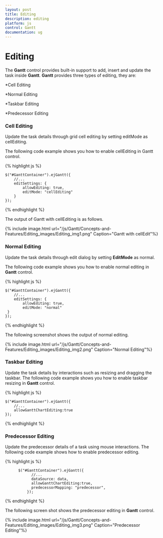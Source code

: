 ```yaml
---
layout: post
title: Editing
description: editing
platform: js
control: Gantt
documentation: ug
---
```


# Editing

The **Gantt** control provides built-in support to add, insert and update the task inside **Gantt**. **Gantt** provides three types of editing, they are:

*Cell Editing

*Normal Editing

*Taskbar Editing

*Predecessor Editing

### Cell Editing

Update the task details through grid cell editing by setting editMode as cellEditing.

The following code example shows you how to enable cellEditing in Gantt control.

{% highlight js %}


    $("#GanttContainer").ejGantt({
        //...
        editSettings: {
            allowEditing: true,
            editMode: "cellEditing"
        }
    });


{% endhighlight %}



The output of Gantt with cellEditing is as follows.

{% include image.html url="/js/Gantt/Concepts-and-Features/Editing_images/Editing_img1.png" Caption="Gantt with cellEdit"%}

### Normal Editing

Update the task details through edit dialog by setting **EditMode** as normal.

The following code example shows you how to enable normal editing in **Gantt** control.

{% highlight js %}


    $("#GanttContainer").ejGantt({
        //...
        editSettings: {
            allowEditing: true,
            editMode: "normal"   
     }
    });


{% endhighlight %}



The following screenshot shows the output of normal editing.

{% include image.html url="/js/Gantt/Concepts-and-Features/Editing_images/Editing_img2.png" Caption="Normal Editing"%}

### Taskbar Editing

Update the task details by interactions such as resizing and dragging the taskbar. The following code example shows you how to enable taskbar resizing in **Gantt** control.

{% highlight js %}


    $("#GanttContainer").ejGantt({
        //...
        allowGanttChartEditing:true
    });


{% endhighlight %}

### Predecessor Editing

Update the predecessor details of a task using mouse interactions. The following code example shows how to enable predecessor editing.

{% highlight js %}


          $("#GanttContainer").ejGantt({
                //...
                dataSource: data,
                allowGanttChartEditing:true,
                predecessorMapping: "predecessor",
              });


{% endhighlight %}



The following screen shot shows the predecessor editing in **Gantt** control.

{% include image.html url="/js/Gantt/Concepts-and-Features/Editing_images/Editing_img3.png" Caption="Predecessor Editing"%}

